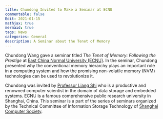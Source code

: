 ```yaml
---
title: Chundong Invited to Make a Seminar at ECNU
commentable: false
Edit: 2021-01-15
mathjax: true
mermaid: true
tags: News
categories: General
description: A Seminar about the Tenet of Memory
---
```


<p>Chundong Wang gave a seminar titled <i>The Tenet of Memory: Following the Prestige</i> at <a href="https://www.ecnu.edu.cn/" target="_blank">East China Normal University (ECNU)</a>. In the seminar, Chundong presented why the conventional memory hierarchy plays an important role in a computing system and how the promising non-volatile memory (NVM) technologies can be used to revolutionize it.</p>

<p>Chundong was invited by <a href="https://faculty.ecnu.edu.cn/_s16/sl2_13905/main.psp">Professor Liang Shi</a> who is a productive and renowned computer scientist in the domain of data storage and embedded systems. ECNU is a famous comprehensive public research university in Shanghai, China. This seminar is a part of the series of seminars organized by the Technical Committee of Information Storage Technology of <a href="http://scs.sh.cn/" target="_blank">Shanghai Computer Society</a>.</p>



